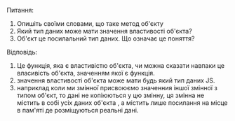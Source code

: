 Питання:

1. Опишіть своїми словами, що таке метод об'єкту
2. Який тип даних може мати значення властивості об'єкта?
3. Об'єкт це посилальний тип даних. Що означає це поняття?

Відповідь:

1. Це функція, яка є властивістю об'єкта, чи можна сказати навпаки це власивість об'єкта, значенням якої є функція.
2. значення властивості об'єкта може мати будь який тип даних JS.
3. наприклад коли ми змінної присвоюємо значенния іншої змінної з типом об'єкт, то дані не копіюються у цю змінну, ця змінна не містить в собі усіх даних об'єкта , а містить лише посилання на місце в пам'яті де розміщуються реальні дані.
